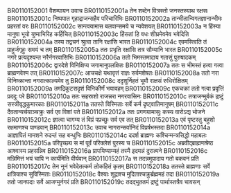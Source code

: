 BR0110152001	वैशम्पायन उवाच
BR0110152001a	तेन शब्देन वित्रस्तो जनस्तस्याथ रक्षसः
BR0110152001c	निष्पपात गृहाद्राजन्सहैव परिचारिभिः
BR0110152002a	तान्भीतान्विगतज्ञानान्भीमः प्रहरतां वरः
BR0110152002c	सान्त्वयामास बलवान्समये च न्यवेशयत्
BR0110152003a	न हिंस्या मानुषा भूयो युष्माभिरिह कर्हिचित्
BR0110152003c	हिंसतां हि वधः शीघ्रमेवमेव भवेदिति
BR0110152004a	तस्य तद्वचनं श्रुत्वा तानि रक्षांसि भारत
BR0110152004c	एवमस्त्विति तं प्राहुर्जगृहुः समयं च तम्
BR0110152005a	ततः प्रभृति रक्षांसि तत्र सौम्यानि भारत
BR0110152005c	नगरे प्रत्यदृश्यन्त नरैर्नगरवासिभिः
BR0110152006a	ततो भिमस्तमादाय गतासुं पुरुषादकम्
BR0110152006c	द्वारदेशे विनिक्षिप्य जगामानुपलक्षितः
BR0110152007a	ततः स भीमस्तं हत्वा गत्वा ब्राह्मणवेश्म तत्
BR0110152007c	आचचक्षे यथावृत्तं राज्ञः सर्वमशेषतः
BR0110152008a	ततो नरा विनिष्क्रान्ता नगरात्काल्यमेव तु
BR0110152008c	ददृशुर्निहतं भूमौ राक्षसं रुधिरोक्षितम्
BR0110152009a	तमद्रिकूटसदृशं विनिकीर्णं भयावहम्
BR0110152009c	एकचक्रां ततो गत्वा प्रवृत्तिं प्रददुः परे
BR0110152010a	ततः सहस्रशो राजन्नरा नगरवासिनः
BR0110152010c	तत्राजग्मुर्बकं द्रष्टुं सस्त्रीवृद्धकुमारकाः
BR0110152011a	ततस्ते विस्मिताः सर्वे कर्म दृष्ट्वातिमानुषम्
BR0110152011c	दैवतान्यर्चयाञ्चक्रुः सर्व एव विशां पते
BR0110152012a	ततः प्रगणयामासुः कस्य वारोऽद्य भोजने
BR0110152012c	ज्ञात्वा चागम्य तं विप्रं पप्रच्छुः सर्व एव तत्
BR0110152013a	एवं पृष्टस्तु बहुशो रक्षमाणश्च पाण्डवान्
BR0110152013c	उवाच नागरान्सर्वानिदं विप्रर्षभस्तदा
BR0110152014a	आज्ञापितं मामशने रुदन्तं सह बन्धुभिः
BR0110152014c	ददर्श ब्राह्मणः कश्चिन्मन्त्रसिद्धो महाबलः
BR0110152015a	परिपृच्छ्य स मां पूर्वं परिक्लेशं पुरस्य च
BR0110152015c	अब्रवीद्ब्राह्मणश्रेष्ठ आश्वास्य प्रहसन्निव
BR0110152016a	प्रापयिष्याम्यहं तस्मै इदमन्नं दुरात्मने
BR0110152016c	मन्निमित्तं भयं चापि न कार्यमिति वीर्यवान्
BR0110152017a	स तदन्नमुपादाय गतो बकवनं प्रति
BR0110152017c	तेन नूनं भवेदेतत्कर्म लोकहितं कृतम्
BR0110152018a	ततस्ते ब्राह्मणाः सर्वे क्षत्रियाश्च सुविस्मिताः
BR0110152018c	वैश्याः शूद्राश्च मुदिताश्चक्रुर्ब्रह्ममहं तदा
BR0110152019a	ततो जानपदाः सर्वे आजग्मुर्नगरं प्रति
BR0110152019c	तदद्भुततमं द्रष्टुं पार्थास्तत्रैव चावसन्
